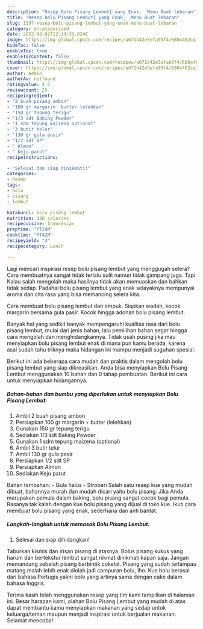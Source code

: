 ```yaml
---
description: "Resep Bolu Pisang Lembut{ yang Enak,  Menu Buat lebaran"
title: "Resep Bolu Pisang Lembut{ yang Enak,  Menu Buat lebaran"
slug: 1197-resep-bolu-pisang-lembut-yang-enak-menu-buat-lebaran
category: Uncategorized
date: 2022-08-02T12:13:33.024Z
image: https://img-global.cpcdn.com/recipes/a671b42e5efa93f4/680x482cq70/bolu-pisang-lembut-foto-resep-utama.jpg
hideToc: false
enableToc: true
enableTocContent: false
thumbnail: https://img-global.cpcdn.com/recipes/a671b42e5efa93f4/680x482cq70/bolu-pisang-lembut-foto-resep-utama.jpg
cover: https://img-global.cpcdn.com/recipes/a671b42e5efa93f4/680x482cq70/bolu-pisang-lembut-foto-resep-utama.jpg
author: Admin
authorAv: notfound
ratingvalue: 4.5
reviewcount: 25
recipeingredient:
- "2 buah pisang ambon"
- "100 gr margarin  butter lelehkan"
- "150 gr tepung terigu"
- "1/3 sdt Baking Powder"
- "1 sdm tepung maizena optional"
- "3 butir telur"
- "130 gr gula pasir"
- "1/2 sdt SP"
- " Almon"
- " Keju parut"
recipeinstructions:

- "Selesai dan siap dinikmati!"
categories:
- Resep
tags:
- bolu
- pisang
- lembut

katakunci: bolu pisang lembut 
nutrition: 188 calories
recipecuisine: Indonesian
preptime: "PT24M"
cooktime: "PT42M"
recipeyield: "4"
recipecategory: Lunch

---
```



Lagi mencari inspirasi resep bolu pisang lembut yang menggugah selera? Cara membuatnya sangat tidak terlalu sulit namun tidak gampang juga. Tapi Kalau salah mengolah maka hasilnya tidak akan memuaskan dan bahkan tidak sedap. Padahal bolu pisang lembut yang enak selayaknya mempunyai aroma dan cita rasa yang bisa memancing selera kita.


Cara membuat bolu pisang lembut dan empuk. Siapkan wadah, kocok margarin bersama gula pasir. Kocok hingga adonan bolu pisang lembut.

Banyak hal yang sedikit banyak mempengaruhi kualitas rasa dari bolu pisang lembut, mulai dari jenis bahan, lalu pemilihan bahan segar hingga cara mengolah dan menghidangkannya. Tidak usah pusing jika mau menyiapkan bolu pisang lembut enak di mana pun kamu berada, karena asal sudah tahu triknya maka hidangan ini mampu menjadi suguhan spesial.


Berikut ini ada beberapa cara mudah dan praktis dalam mengolah bolu pisang lembut yang siap dikreasikan. Anda bisa menyiapkan Bolu Pisang Lembut menggunakan 10 bahan dan 0 tahap pembuatan. Berikut ini cara untuk menyiapkan hidangannya.

<!--inarticleads1-->

##### Bahan-bahan dan bumbu yang diperlukan untuk menyiapkan Bolu Pisang Lembut:

1. Ambil 2 buah pisang ambon
1. Persiapkan 100 gr margarin + butter (lelehkan)
1. Gunakan 150 gr tepung terigu
1. Sediakan 1/3 sdt Baking Powder
1. Gunakan 1 sdm tepung maizena (optional)
1. Ambil 3 butir telur
1. Ambil 130 gr gula pasir
1. Persiapkan 1/2 sdt SP
1. Persiapkan  Almon
1. Sediakan  Keju parut


Bahan tambahan: - Gula halus - Stroberi Salah satu resep kue yang mudah dibuat, bahannya murah dan mudah dicari yaitu bolu pisang. Jika Anda merupakan pemula dalam baking, bolu pisang sangat cocok bagi pemula. Rasanya tak kalah dengan kue bolu pisang yang dijual di toko kue. Ikuti cara membuat bolu pisang yang enak, sederhana dan anti bantat. 

<!--inarticleads2-->

##### Langkah-langkah untuk memasak Bolu Pisang Lembut:


1. Selesai dan siap dihidangkan!

Taburkan kismis dan irisan pisang di atasnya. Bolus pisang kukus yang harum dan bertekstur lembut sangat nikmat dinikmati kapan saja. Jangan memandang sebelah pisang berbintik cokelat. Pisang yang sudah terlampau matang malah lebih enak diolah jadi campuran bolu, lho. Kue bolu berasal dari bahasa Portugis yakni bolo yang artinya sama dengan cake dalam bahasa Inggris. 

Terima kasih telah menggunakan resep yang tim kami tampilkan di halaman ini. Besar harapan kami, olahan Bolu Pisang Lembut yang mudah di atas dapat membantu kamu menyiapkan makanan yang sedap untuk keluarga/teman maupun menjadi inspirasi untuk berjualan makanan. Selamat mencoba!
